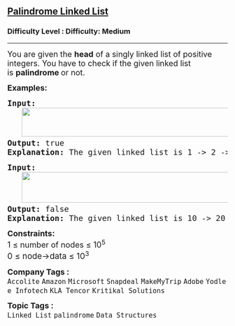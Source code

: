 <h2><a href="https://www.geeksforgeeks.org/problems/check-if-linked-list-is-pallindrome/1?page=4&sortBy=submissions">Palindrome Linked List</a></h2><h3>Difficulty Level : Difficulty: Medium</h3><hr><div class="problems_problem_content__Xm_eO"><p><span style="font-size: 18px;">You are given the&nbsp;<strong>head</strong>&nbsp;of a singly linked list of positive integers. You have to check if the given linked list is&nbsp;<strong>palindrome&nbsp;</strong>or not.</span></p>
<p><span style="font-size: 18px;"><strong>Examples:</strong></span></p>
<pre><span style="font-size: 18px;"><strong>Input:<br>   <img src="https://media.geeksforgeeks.org/img-practice/prod/addEditProblem/908257/Web/Other/blobid0_1756126969.webp" width="545" height="66"></strong>
<strong>Output: </strong>true<strong>
Explanation: </strong>The given linked list is 1 -&gt; 2 -&gt; 1 -&gt; 1 -&gt; 2 -&gt; 1, which is a palindrome.</span>
</pre>
<pre><span style="font-size: 18px;"><strong>Input:<br>   <img src="https://media.geeksforgeeks.org/img-practice/prod/addEditProblem/908257/Web/Other/blobid1_1756127013.webp" width="510" height="70"></strong>
<strong>Output: </strong>false<strong>
Explanation: </strong>The given linked list is 10 -&gt; 20 -&gt; 30 -&gt; 40 -&gt; 50, which is not a palindrome.<br></span></pre>
<p><span style="font-size: 18px;"><strong>Constraints:</strong><br>1 ≤ number of nodes ≤ 10<sup>5<br></sup><span style="font-size: 18.6667px;">0 ≤ node-&gt;data ≤ 10</span><sup>3</sup></span></p></div><p><span style=font-size:18px><strong>Company Tags : </strong><br><code>Accolite</code>&nbsp;<code>Amazon</code>&nbsp;<code>Microsoft</code>&nbsp;<code>Snapdeal</code>&nbsp;<code>MakeMyTrip</code>&nbsp;<code>Adobe</code>&nbsp;<code>Yodlee Infotech</code>&nbsp;<code>KLA Tencor</code>&nbsp;<code>Kritikal Solutions</code>&nbsp;<br><p><span style=font-size:18px><strong>Topic Tags : </strong><br><code>Linked List</code>&nbsp;<code>palindrome</code>&nbsp;<code>Data Structures</code>&nbsp;